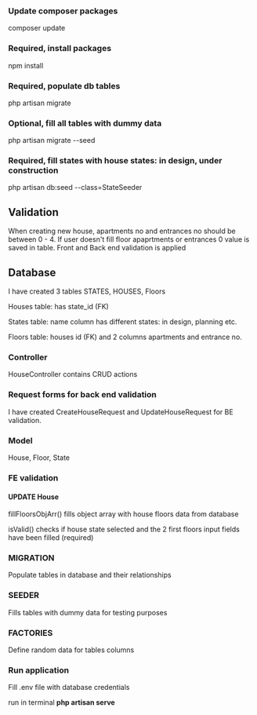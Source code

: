 ### Update composer packages
composer update

### Required, install packages
npm install

### Required, populate db tables
php artisan migrate

### Optional, fill all tables with dummy data
php artisan migrate --seed

### Required, fill states with house states: in design, under construction
php artisan db:seed --class=StateSeeder

## Validation
When creating new house, apartments no and entrances no should be between 0 - 4. 
If user doesn't fill floor apaprtments or entrances 0 value is saved in table.
Front and Back end validation is applied

## Database
I have created 3 tables STATES, HOUSES, Floors

Houses table: has state_id (FK) 

States table: name column has different states: in design, planning  etc.

Floors table: houses id (FK) and 2 columns apartments and entrance no.

### Controller
HouseController contains CRUD actions

### Request forms for back end validation
I have created CreateHouseRequest and UpdateHouseRequest for BE validation.

### Model
House, Floor, State

### FE validation

#### UPDATE House
fillFloorsObjArr() fills object array with house floors data from database

isValid() checks if house state selected and the 2 first floors input fields have been filled (required)

### MIGRATION
Populate tables in database and their relationships

### SEEDER 
Fills tables with dummy data for testing purposes

### FACTORIES
Define random data for tables columns


### Run application
Fill .env file with database credentials

run in terminal **php artisan serve**


